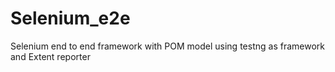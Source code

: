 # Selenium_e2e
Selenium end to end framework with POM model using testng as framework and Extent reporter 
